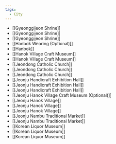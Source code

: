 ```yaml
---
tags:
  - City
---
```


- [[Gyeonggijeon Shrine]]
- [[Gyeonggijeon Shrine]]
- [[Gyeonggijeon Shrine]]
- [[Hanbok Wearing (Optional)]]
- [[Hanbok]]
- [[Hanok Village Craft Museum]]
- [[Hanok Village Craft Museum]]
- [[Jeondong Catholic Church]]
- [[Jeondong Catholic Church]]
- [[Jeondong Catholic Church]]
- [[Jeonju Handicraft Exhibition Hall]]
- [[Jeonju Handicraft Exhibition Hall]]
- [[Jeonju Handicraft Exhibition Hall]]
- [[Jeonju Hanok Village Craft Museum (Optional)]]
- [[Jeonju Hanok Village]]
- [[Jeonju Hanok Village]]
- [[Jeonju Hanok Village]]
- [[Jeonju Nambu Traditional Market]]
- [[Jeonju Nambu Traditional Market]]
- [[Korean Liquor Museum]]
- [[Korean Liquor Museum]]
- [[Korean Liquor Museum]]
